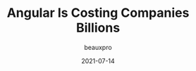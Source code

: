 ---
author: beauxpro
date: 2021-07-14
eleventyExcludeFromCollections: true
layout: post.njk
publisher: js_plainenglish
tags:
  - article
  - angular
  - meta
target_url: https://javascript.plainenglish.io/enough-why-its-time-to-rip-out-angular-7d831802c8a2
title: Angular Is Costing Companies Billions
---